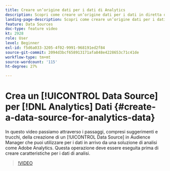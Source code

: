 ```yaml
---
title: Creare un’origine dati per i dati di Analytics
description: Scopri come creare un’origine dati per i dati in diretta da una soluzione di analisi come Adobe Analytics. Esegui questa operazione prima di creare caratteristiche per i dati di analisi.
landing-page-description: Scopri come creare un’origine dati per i dati in diretta da una soluzione di analisi come Adobe Analytics. Esegui questa operazione prima di creare caratteristiche per i dati di analisi.
feature: Data Sources
doc-type: feature video
kt: 2928
role: User
level: Beginner
exl-id: f5d6a033-3205-4f02-9991-968191ed2f84
source-git-commit: 2094d3bcf658913171afa848e4228653c71c41de
workflow-type: tm+mt
source-wordcount: '115'
ht-degree: 27%

---
```


# Crea un [!UICONTROL Data Source] per [!DNL Analytics] Dati {#create-a-data-source-for-analytics-data}

In questo video passiamo attraverso i passaggi, compresi suggerimenti e trucchi, della creazione di un [!UICONTROL Data Source] in Audience Manager che puoi utilizzare per i dati in arrivo da una soluzione di analisi come Adobe Analytics. Questa operazione deve essere eseguita prima di creare caratteristiche per i dati di analisi.

>[!VIDEO](https://video.tv.adobe.com/v/27329/?quality=12)
